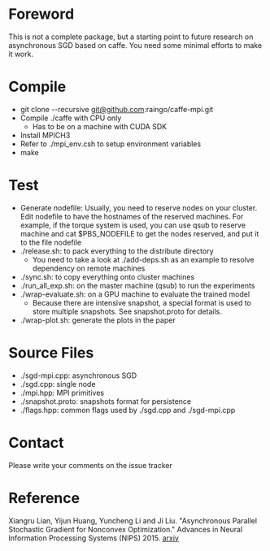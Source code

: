
# Foreword
This is not a complete package, but a starting point to future research on asynchronous SGD based on caffe. You need some minimal efforts to make it work.

# Compile
- git clone --recursive git@github.com:raingo/caffe-mpi.git
- Compile ./caffe with CPU only
    - Has to be on a machine with CUDA SDK
- Install MPICH3
- Refer to ./mpi_env.csh to setup environment variables
- make

# Test
- Generate nodefile: Usually, you need to reserve nodes on your cluster. Edit nodefile to have the hostnames of the reserved machines. For example, if the torque system is used, you can use qsub to reserve machine and cat $PBS_NODEFILE to get the nodes reserved, and put it to the file nodefile
- ./release.sh: to pack everything to the distribute directory
    - You need to take a look at ./add-deps.sh as an example to resolve dependency on remote machines
- ./sync.sh: to copy everything onto cluster machines
- ./run_all_exp.sh: on the master machine (qsub) to run the experiments
- ./wrap-evaluate.sh: on a GPU machine to evaluate the trained model
    - Because there are intensive snapshot, a special format is used to store multiple snapshots. See snapshot.proto for details.
- ./wrap-plot.sh: generate the plots in the paper

# Source Files
- ./sgd-mpi.cpp: asynchronous SGD
- ./sgd.cpp: single node
- ./mpi.hpp: MPI primitives
- ./snapshot.proto: snapshots format for persistence
- ./flags.hpp: common flags used by ./sgd.cpp and ./sgd-mpi.cpp

# Contact
Please write your comments on the issue tracker

# Reference
Xiangru Lian, Yijun Huang, Yuncheng Li and Ji Liu. "Asynchronous Parallel Stochastic Gradient for Nonconvex Optimization." Advances in Neural Information Processing Systems (NIPS) 2015. [arxiv](http://arxiv.org/abs/1506.08272)
